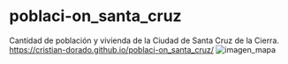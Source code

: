 # poblaci-on_santa_cruz
Cantidad de población y vivienda de la Ciudad de Santa Cruz de la Cierra.
https://cristian-dorado.github.io/poblaci-on_santa_cruz/
![imagen_mapa](https://github.com/Cristian-Dorado/poblaci-on_santa_cruz/assets/113219668/cbaf44ee-d2c9-4695-910b-c64ed15294c7)
